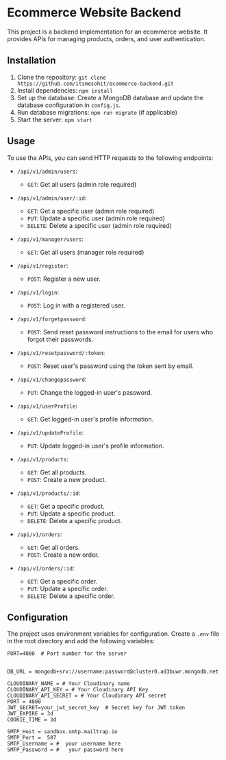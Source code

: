 # Ecommerce Website Backend

This project is a backend implementation for an ecommerce website. It provides APIs for managing products, orders, and user authentication.

## Installation

1. Clone the repository: `git clone https://github.com/itsmesohit/ecommerce-backend.git`
2. Install dependencies: `npm install`
3. Set up the database: Create a MongoDB database and update the database configuration in `config.js`.
4. Run database migrations: `npm run migrate` (if applicable)
5. Start the server: `npm start`

## Usage

To use the APIs, you can send HTTP requests to the following endpoints:

- `/api/v1/admin/users`: 
  - `GET`: Get all users (admin role required)
- `/api/v1/admin/user/:id`: 
  - `GET`: Get a specific user (admin role required)
  - `PUT`: Update a specific user (admin role required)
  - `DELETE`: Delete a specific user (admin role required)
- `/api/v1/manager/users`: 
  - `GET`: Get all users (manager role required)

- `/api/v1/register`: 
  - `POST`: Register a new user.
- `/api/v1/login`: 
  - `POST`: Log in with a registered user.
- `/api/v1/forgetpassword`: 
  - `POST`: Send reset password instructions to the email for users who forgot their passwords.
- `/api/v1/resetpassword/:token`: 
  - `POST`: Reset user's password using the token sent by email.

- `/api/v1/changepassword`:  
  - `PUT`: Change the logged-in user's password.
- `/api/v1/userProfile`:   
  - `GET`: Get logged-in user's profile information.
- `/api/v1/updateProfile`:  
  - `PUT`: Update logged-in user's profile information.

- `/api/v1/products`: 
  - `GET`: Get all products.
  - `POST`: Create a new product.
- `/api/v1/products/:id`: 
  - `GET`: Get a specific product.
  - `PUT`: Update a specific product.
  - `DELETE`: Delete a specific product.
- `/api/v1/orders`: 
  - `GET`: Get all orders.
  - `POST`: Create a new order.
- `/api/v1/orders/:id`: 
  - `GET`: Get a specific order.
  - `PUT`: Update a specific order.
  - `DELETE`: Delete a specific order.

## Configuration

The project uses environment variables for configuration. Create a `.env` file in the root directory and add the following variables:

```plaintext
PORT=4000  # Port number for the server


DB_URL = mongodb+srv://username:password@cluster0.ad3buwr.mongodb.net

CLOUDINARY_NAME = # Your Cloudinary name
CLOUDINARY_API_KEY = # Your Cloudinary API Key
CLOUDINARY_API_SECRET = # Your Cloudinary API secret
PORT = 4000
JWT_SECRET=your_jwt_secret_key  # Secret key for JWT token
JWT_EXPIRE = 3d
COOKIE_TIME = 3d

SMTP_Host = sandbox.smtp.mailtrap.io
SMTP_Port =  587 
SMTP_Username = #  your username here
SMTP_Password = #   your password here

